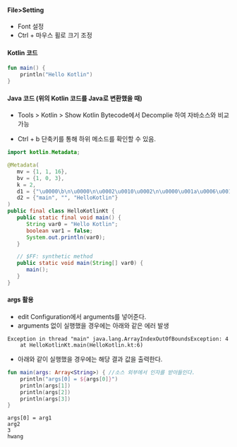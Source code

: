 #### File>Setting

- Font 설정
- Ctrl + 마우스 휠로 크기 조정



#### Kotlin 코드

~~~kotlin
fun main() {
    println("Hello Kotlin")
}
~~~



#### Java 코드 (위의 Kotlin 코드를 Java로 변환했을 때)

- Tools > Kotlin > Show Kotlin Bytecode에서 Decomplie 하여 자바소스와 비교 가능

- Ctrl + b 단축키를 통해 하위 메소드를 확인할 수 있음.

~~~java
import kotlin.Metadata;

@Metadata(
   mv = {1, 1, 16},
   bv = {1, 0, 3},
   k = 2,
   d1 = {"\u0000\b\n\u0000\n\u0002\u0010\u0002\n\u0000\u001a\u0006\u0010\u0000\u001a\u00020\u0001¨\u0006\u0002"},
   d2 = {"main", "", "HelloKotlin"}
)
public final class HelloKotlinKt {
   public static final void main() {
      String var0 = "Hello Kotlin";
      boolean var1 = false;
      System.out.println(var0);
   }

   // $FF: synthetic method
   public static void main(String[] var0) {
      main();
   }
}
~~~



#### args 활용

- edit Configuration에서 arguments를 넣어준다.
- arguments 없이 실행했을 경우에는 아래와 같은 에러 발생

~~~
Exception in thread "main" java.lang.ArrayIndexOutOfBoundsException: 4
	at HelloKotlinKt.main(HelloKotlin.kt:6)
~~~

- 아래와 같이 실행했을 경우에는 해당 결과 값을 출력한다.

~~~kotlin
fun main(args: Array<String>) { //소스 외부에서 인자를 받아들인다.
    println("args[0] = ${args[0]}")
    println(args[1])
    println(args[2])
    println(args[3])
}
~~~

~~~
args[0] = arg1
arg2
3
hwang
~~~



